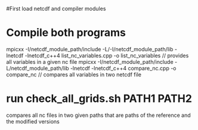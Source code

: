#First load netcdf and compiler modules

# Compile both programs

mpicxx -I/netcdf_module_path/include -L/-I/netcdf_module_path/lib -lnetcdf -lnetcdf_c++4 list_nc_variables.cpp -o list_nc_variables // provides all variables in a given nc file
mpicxx -I/netcdf_module_path/include -L/netcdf_module_path/lib -lnetcdf -lnetcdf_c++4 compare_nc.cpp -o compare_nc  // compares all variables in two netcdf file

# run check_all_grids.sh PATH1 PATH2

compares all nc files in two given paths that are paths of the reference and the modified versions
